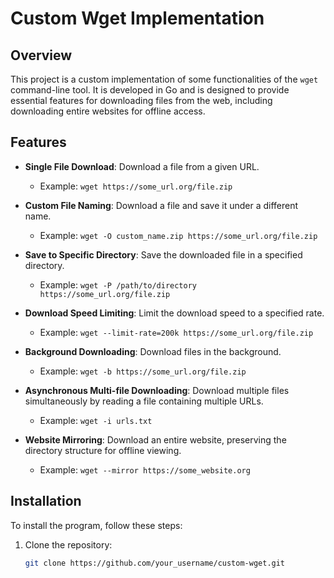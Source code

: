 # Custom Wget Implementation

## Overview

This project is a custom implementation of some functionalities of the `wget` command-line tool. It is developed in Go and is designed to provide essential features for downloading files from the web, including downloading entire websites for offline access.

## Features

- **Single File Download**: Download a file from a given URL.
  - Example: `wget https://some_url.org/file.zip`
  
- **Custom File Naming**: Download a file and save it under a different name.
  - Example: `wget -O custom_name.zip https://some_url.org/file.zip`

- **Save to Specific Directory**: Save the downloaded file in a specified directory.
  - Example: `wget -P /path/to/directory https://some_url.org/file.zip`

- **Download Speed Limiting**: Limit the download speed to a specified rate.
  - Example: `wget --limit-rate=200k https://some_url.org/file.zip`

- **Background Downloading**: Download files in the background.
  - Example: `wget -b https://some_url.org/file.zip`

- **Asynchronous Multi-file Downloading**: Download multiple files simultaneously by reading a file containing multiple URLs.
  - Example: `wget -i urls.txt`

- **Website Mirroring**: Download an entire website, preserving the directory structure for offline viewing.
  - Example: `wget --mirror https://some_website.org`

## Installation

To install the program, follow these steps:

1. Clone the repository:
   ```bash
   git clone https://github.com/your_username/custom-wget.git
